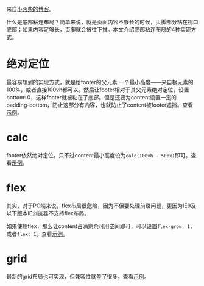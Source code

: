 来自[小火柴的博客](https://www.xiaohuochai.cc/posts/5af1fd50bc10ea0dac97302e)。

什么是底部粘连布局？简单来说，就是页面内容不够长的时候，页脚部分粘在视口底部；如果内容足够长，页脚就会被往下推。本文介绍底部粘连布局的4种实现方式。

# 绝对定位

最容易想到的实现方式，就是给footer的父元素  一个最小高度——来自根元素的100%，或者直接100vh都可以。然后让footer相对于其父元素绝对定位，设置bottom: 0，这样footer就被粘在了底部。但是还要为content设置一定的padding-bottom，防止这部分有内容，也就防止了content被footer遮挡。查看[示例](https://codepen.io/shaoweilee/pen/MPMbmQ?editors=1100)。

# calc

footer依然绝对定位，只不过content最小高度设为`calc(100vh - 50px)`即可。查看[示例](https://codepen.io/shaoweilee/pen/MPMbmQ?editors=1100)。

# flex

其实，对于PC端来说，flex布局很危险，因为不但要处理前缀问题，更因为IE9及以下版本IE浏览器不支持flex布局。

如果使用flex，那么让content占满剩余可用空间即可，可以设置`flex-grow: 1`，或者`flex: 1`。查看[示例](https://codepen.io/shaoweilee/pen/EdBNQG?editors=1100)。

# grid

最新的grid布局也可实现，但兼容性就差了很多。查看[示例](https://codepen.io/shaoweilee/pen/QZXGVa?editors=1100)。